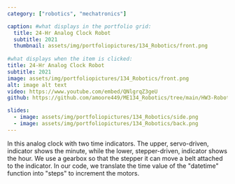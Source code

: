 ```yaml
---
category: ["robotics", "mechatronics"]

caption: #what displays in the portfolio grid:
  title: 24-Hr Analog Clock Robot
  subtitle: 2021
  thumbnail: assets/img/portfoliopictures/134_Robotics/front.png 
  
#what displays when the item is clicked:
title: 24-Hr Analog Clock Robot
subtitle: 2021
image: assets/img/portfoliopictures/134_Robotics/front.png 
alt: image alt text
video: https://www.youtube.com/embed/QNlgrqZ3geU
github: https://github.com/amoore449/ME134_Robotics/tree/main/HW3-Robotic%20Arm

slides:
  - image: assets/img/portfoliopictures/134_Robotics/side.png
  - image: assets/img/portfoliopictures/134_Robotics/back.png
---
```

   In this analog clock with two time indicators. The upper, servo-driven, indicator shows the minute, while the lower, stepper-driven, indicator shows the hour. We use a gearbox so that the stepper it can move a belt attached to the indicator. In our code, we translate the time value of the "datetime" function into "steps" to increment the motors.

